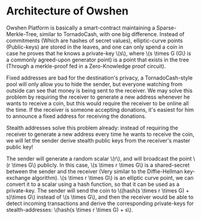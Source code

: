# Architecture of Owshen

Owshen Platform is basically a smart-contract maintaining a Sparse-Merkle-Tree, similar to TornadoCash, with one big difference. Instead of commitments (Which are hashes of secret values), elliptic-curve points (Public-keys) are stored in the leaves, and one can only spend a coin in case he proves that he knows a private-key \\(s\\), where \\(s \times G (G\\) is a commonly agreed-upon generator point) is a point that exists in the tree (Through a merkle-proof fed in a Zero-Knowledge proof circuit).

Fixed addresses are bad for the destination's privacy, a TornadoCash-style pool will only allow you to hide the sender, but everyone watching from outside can see that money is being sent to the receiver. We may solve this problem by requiring the receiver to generate a new address whenever he wants to receive a coin, but this would require the receiver to be online all the time. If the receiver is someone accepting donations, it's easiest for him to announce a fixed address for receiving the donations.

Stealth addresses solve this problem already: instead of requiring the receiver to generate a new address every time he wants to receive the coin, we will let the sender derive stealth public keys from the receiver's master public key!

The sender will generate a random scalar \\(r\\), and will broadcast the point \\(r \times G\\) publicly. In this case, \\(s \times r \times G\\) is a shared-secret between the sender and the receiver (Very similar to the Diffie-Hellman key-exchange algorithm). \\(s \times r \times G\\) is an elliptic curve point, we can convert it to a scalar using a hash function, so that it can be used as a private-key. The sender will send the coin to \\((hash(s \times r \times G) + s)\times G\\) instead of \\(s \times G\\), and then the receiver would be able to detect incoming transactions and derive the corresponding private-keys for stealth-addresses: \\(hash(s \times r \times G) + s\\).
